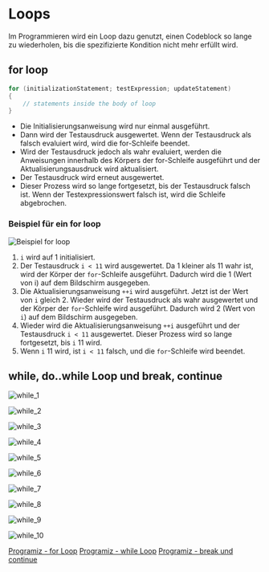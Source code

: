 # Loops

<show-structure depth="2"/>

Im Programmieren wird ein Loop dazu genutzt, einen Codeblock so lange zu wiederholen, bis die spezifizierte Kondition nicht mehr erfüllt wird.

## for loop

```C
for (initializationStatement; testExpression; updateStatement)
{
    // statements inside the body of loop
}
```

* Die Initialisierungsanweisung wird nur einmal ausgeführt.
* Dann wird der Testausdruck ausgewertet. Wenn der Testausdruck als falsch evaluiert wird, wird die for-Schleife beendet.
* Wird der Testausdruck jedoch als wahr evaluiert, werden die Anweisungen innerhalb des Körpers der for-Schleife ausgeführt und der Aktualisierungsausdruck wird aktualisiert.
* Der Testausdruck wird erneut ausgewertet.
* Dieser Prozess wird so lange fortgesetzt, bis der Testausdruck falsch ist. Wenn der Testexpressionswert falsch ist, wird die Schleife abgebrochen.

### Beispiel für ein for loop

![Beispiel for loop](Bild10.png)

1. `i` wird auf 1 initialisiert.
2. Der Testausdruck `i < 11` wird ausgewertet. Da 1 kleiner als 11 wahr ist, wird der Körper der `for`-Schleife ausgeführt. Dadurch wird die 1 (Wert von i) auf dem Bildschirm ausgegeben.
3. Die Aktualisierungsanweisung `++i` wird ausgeführt. Jetzt ist der Wert von `i` gleich 2. Wieder wird der Testausdruck als wahr ausgewertet und der Körper der `for`-Schleife wird ausgeführt. Dadurch wird 2 (Wert von `i`) auf dem Bildschirm ausgegeben.
4. Wieder wird die Aktualisierungsanweisung `++i` ausgeführt und der Testausdruck `i < 11` ausgewertet. Dieser Prozess wird so lange fortgesetzt, bis `i` 11 wird.
5. Wenn `i` 11 wird, ist `i < 11` falsch, und die `for`-Schleife wird beendet.

## while, do..while Loop und break, continue

![while_1](while_do_while_01.png)

![while_2](while_do_while_02.png)

![while_3](while_do_while_03.png)

![while_4](while_do_while_04.png)

![while_5](while_do_while_05.png)

![while_6](while_do_while_06.png)

![while_7](while_do_while_07.png)

![while_8](while_do_while_08.png)

![while_9](while_do_while_09.png)

![while_10](while_do_while_10.png)

<seealso>
    <category ref="weitere">
        <a href="https://www.programiz.com/c-programming/c-for-loop">Programiz - for Loop</a>
        <a href="https://www.programiz.com/c-programming/c-do-while-loops">Programiz - while Loop</a>
        <a href="https://www.programiz.com/c-programming/c-break-continue-statement">Programiz - break und continue</a>
    </category>
</seealso>